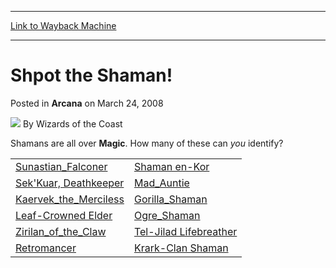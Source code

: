 
---
[Link to Wayback Machine](https://web.archive.org/web/20210429141950/https://magic.wizards.com/en/articles/archive/shpot-shaman-2008-03-24)

[_metadata_:author]:- "Wizards of the Coast"
[_metadata_:description]:- "Shamans are all over Magic. How many of these can you identify?"
[_metadata_:generator]:- "Drupal 7 (http://drupal.org)"
[_metadata_:node]:- "603446"
[_metadata_:publish_date]:- "2008-03-24"
[_metadata_:source]:- "div-main-content"
[_metadata_:title]:- "Shpot the Shaman!"
[_metadata_:wayback_capture_timestamp]:- "2021-04-29 14:19:50"
[_metadata_:wayback_raw_url]:- "https://web.archive.org/web/20210429141950id_/https://magic.wizards.com/en/articles/archive/shpot-shaman-2008-03-24"
[_metadata_:wayback_url]:- "https://magic.wizards.com/en/articles/archive/shpot-shaman-2008-03-24"
---


Shpot the Shaman!
=================



 Posted in **Arcana**
 on March 24, 2008 






![](https://media.magic.wizards.com/styles/auth_small/public/images/person/wizards_author.jpg)
By Wizards of the Coast












Shamans are all over **Magic**. How many of these can *you* identify?




|  |  |
| --- | --- |
| [Sunastian_Falconer](http://gatherer.wizards.com/Pages/Card/Details.aspx?&name=Sunastian%2BFalconer) | [Shaman en-Kor](http://gatherer.wizards.com/Pages/Card/Details.aspx?&name=Shaman%2Ben-Kor) |
| [Sek'Kuar, Deathkeeper](http://gatherer.wizards.com/Pages/Card/Details.aspx?&name=Sek%2527Kuar%252C%2BDeathkeeper) | [Mad_Auntie](http://gatherer.wizards.com/Pages/Card/Details.aspx?&name=Mad%2BAuntie) |
| [Kaervek_the_Merciless](http://gatherer.wizards.com/Pages/Card/Details.aspx?&name=Kaervek%2Bthe%2BMerciless) | [Gorilla_Shaman](http://gatherer.wizards.com/Pages/Card/Details.aspx?&name=Gorilla%2BShaman) |
| [Leaf-Crowned Elder](http://gatherer.wizards.com/Pages/Card/Details.aspx?&name=Leaf-Crowned%2BElder) | [Ogre_Shaman](http://gatherer.wizards.com/Pages/Card/Details.aspx?&name=Ogre%2BShaman) |
| [Zirilan_of_the_Claw](http://gatherer.wizards.com/Pages/Card/Details.aspx?&name=Zirilan%2Bof%2Bthe%2BClaw) | [Tel-Jilad Lifebreather](http://gatherer.wizards.com/Pages/Card/Details.aspx?&name=Tel-Jilad%2BLifebreather) |
| [Retromancer](http://gatherer.wizards.com/Pages/Card/Details.aspx?&name=Retromancer) | [Krark-Clan Shaman](http://gatherer.wizards.com/Pages/Card/Details.aspx?&name=Krark-Clan%2BShaman) |







